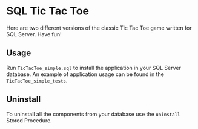 # SQL Tic Tac Toe
Here are two different versions of the classic Tic Tac Toe game written for SQL Server.
Have fun!

## Usage
Run `TicTacToe_simple.sql` to install the application in your SQL Server database.
An example of application usage can be found in the `TicTacToe_simple_tests`.

## Uninstall
To uninstall all the components from your database use the `uninstall` Stored Procedure.